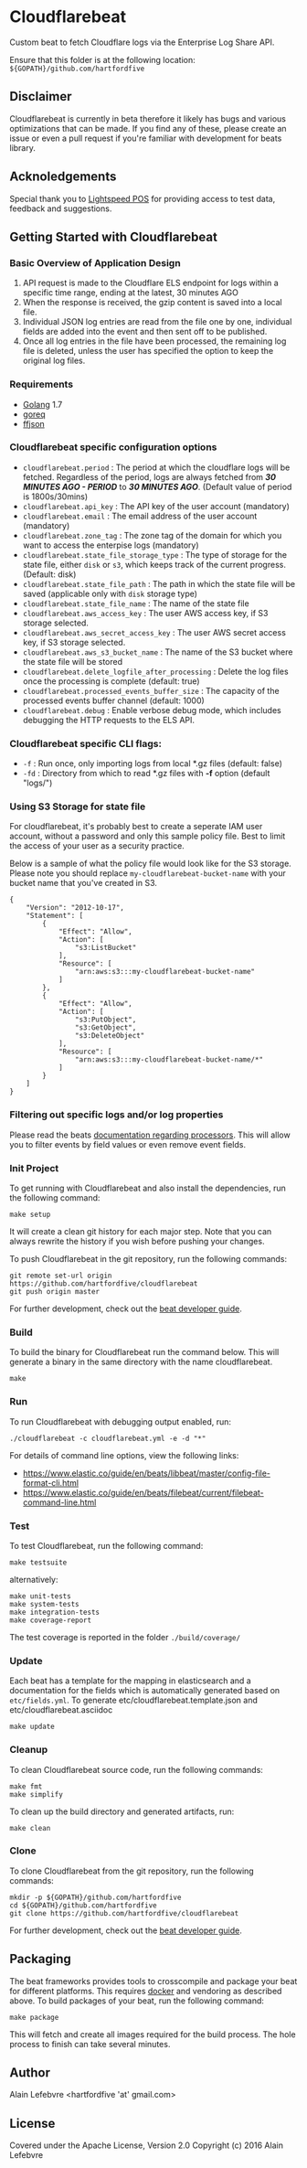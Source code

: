 # Cloudflarebeat

Custom beat to fetch Cloudflare logs via the Enterprise Log Share API.

Ensure that this folder is at the following location:
`${GOPATH}/github.com/hartfordfive`

## Disclaimer

Cloudflarebeat is currently in beta therefore it likely has bugs and various optimizations that can be made.
If you find any of these, please create an issue or even a pull request if you're familiar with development for beats library.

## Acknoledgements

Special thank you to [Lightspeed POS](http://www.lightspeedhq.com) for providing access to test data, feedback and suggestions.

## Getting Started with Cloudflarebeat

### Basic Overview of Application Design

1. API request is made to the Cloudflare ELS endpoint for logs within a specific time range, ending at the latest, 30 minutes AGO
2. When the response is received, the gzip content is saved into a local file.
3. Individual JSON log entries are read from the file one by one, individual fields are added into the event and then sent off to be published.
4. Once all log entries in the file have been processed, the remaining log file is deleted, unless the user has specified the option to keep the original log files.

### Requirements

* [Golang](https://golang.org/dl/) 1.7
* [goreq](https://github.com/franela/goreq)
* [ffjson](https://github.com/pquerna/ffjson/ffjson)

### Cloudflarebeat specific configuration options

- `cloudflarebeat.period` : The period at which the cloudflare logs will be fetched.  Regardless of the period, logs are always fetched from ***30 MINUTES AGO - PERIOD*** to ***30 MINUTES AGO***. (Default value of period is 1800s/30mins)  
- `cloudflarebeat.api_key` : The API key of the user account (mandatory)
- `cloudflarebeat.email` : The email address of the user account (mandatory)
- `cloudflarebeat.zone_tag` : The zone tag of the domain for which you want to access the enterpise logs (mandatory)
- `cloudflarebeat.state_file_storage_type` : The type of storage for the state file, either `disk` or `s3`, which keeps track of the current progress. (Default: disk)
- `cloudflarebeat.state_file_path` : The path in which the state file will be saved (applicable only with `disk` storage type)
- `cloudflarebeat.state_file_name` : The name of the state file
- `cloudflarebeat.aws_access_key` : The user AWS access key, if S3 storage selected.
- `cloudflarebeat.aws_secret_access_key` : The user AWS secret access key, if S3 storage selected.
- `cloudflarebeat.aws_s3_bucket_name` : The name of the S3 bucket where the state file will be stored
- `cloudflarebeat.delete_logfile_after_processing` : Delete the log files once the processing is complete (default: true)
- `cloudflarebeat.processed_events_buffer_size` : The capacity of the processed events buffer channel (default: 1000)
- `cloudflarebeat.debug` : Enable verbose debug mode, which includes debugging the HTTP requests to the ELS API.

### Cloudflarebeat specific CLI flags:

- `-f` : Run once, only importing logs from local *.gz files (default: false)
- `-fd` : Directory from which to read *.gz files with **-f** option (default "logs/")

### Using S3 Storage for state file

For cloudflarebeat, it's probably best to create a seperate IAM user account, without a password and only this sample policy file.  Best to limit the access of your user as a security practice.

Below is a sample of what the policy file would look like for the S3 storage.  Please note you should replace `my-cloudflarebeat-bucket-name` with your bucket name that you've created in S3.

```
{
    "Version": "2012-10-17",
    "Statement": [
        {
            "Effect": "Allow",
            "Action": [
                "s3:ListBucket"
            ],
            "Resource": [
                "arn:aws:s3:::my-cloudflarebeat-bucket-name"
            ]
        },
        {
            "Effect": "Allow",
            "Action": [
                "s3:PutObject",
                "s3:GetObject",
                "s3:DeleteObject"
            ],
            "Resource": [
                "arn:aws:s3:::my-cloudflarebeat-bucket-name/*"
            ]
        }
    ]
}
```

### Filtering out specific logs and/or log properties

Please read the beats [documentation regarding processors](https://www.elastic.co/guide/en/beats/filebeat/master/configuration-processors.html).  This will allow you to filter events by field values or even remove event fields.


### Init Project
To get running with Cloudflarebeat and also install the
dependencies, run the following command:

```
make setup
```

It will create a clean git history for each major step. Note that you can always rewrite the history if you wish before pushing your changes.

To push Cloudflarebeat in the git repository, run the following commands:

```
git remote set-url origin https://github.com/hartfordfive/cloudflarebeat
git push origin master
```

For further development, check out the [beat developer guide](https://www.elastic.co/guide/en/beats/libbeat/current/new-beat.html).

### Build

To build the binary for Cloudflarebeat run the command below. This will generate a binary
in the same directory with the name cloudflarebeat.

```
make
```

### Run

To run Cloudflarebeat with debugging output enabled, run:

```
./cloudflarebeat -c cloudflarebeat.yml -e -d "*"
```

For details of command line options, view the following links:

- https://www.elastic.co/guide/en/beats/libbeat/master/config-file-format-cli.html
- https://www.elastic.co/guide/en/beats/filebeat/current/filebeat-command-line.html

### Test

To test Cloudflarebeat, run the following command:

```
make testsuite
```

alternatively:
```
make unit-tests
make system-tests
make integration-tests
make coverage-report
```

The test coverage is reported in the folder `./build/coverage/`

### Update

Each beat has a template for the mapping in elasticsearch and a documentation for the fields
which is automatically generated based on `etc/fields.yml`.
To generate etc/cloudflarebeat.template.json and etc/cloudflarebeat.asciidoc

```
make update
```


### Cleanup

To clean  Cloudflarebeat source code, run the following commands:

```
make fmt
make simplify
```

To clean up the build directory and generated artifacts, run:

```
make clean
```


### Clone

To clone Cloudflarebeat from the git repository, run the following commands:

```
mkdir -p ${GOPATH}/github.com/hartfordfive
cd ${GOPATH}/github.com/hartfordfive
git clone https://github.com/hartfordfive/cloudflarebeat
```


For further development, check out the [beat developer guide](https://www.elastic.co/guide/en/beats/libbeat/current/new-beat.html).


## Packaging

The beat frameworks provides tools to crosscompile and package your beat for different platforms. This requires [docker](https://www.docker.com/) and vendoring as described above. To build packages of your beat, run the following command:

```
make package
```

This will fetch and create all images required for the build process. The hole process to finish can take several minutes.


## Author

Alain Lefebvre <hartfordfive 'at' gmail.com>

## License

Covered under the Apache License, Version 2.0
Copyright (c) 2016 Alain Lefebvre